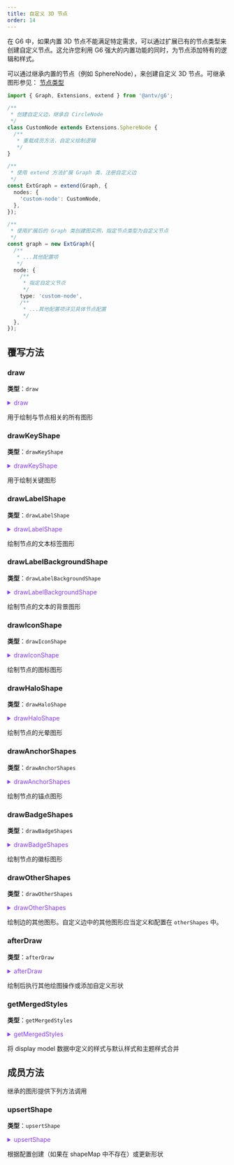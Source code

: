 ```yaml
---
title: 自定义 3D 节点
order: 14
---
```


在 G6 中，如果内置 3D 节点不能满足特定需求，可以通过扩展已有的节点类型来创建自定义节点。这允许您利用 G6 强大的内置功能的同时，为节点添加特有的逻辑和样式。

可以通过继承内置的节点（例如 SphereNode），来创建自定义 3D 节点。可继承图形参见： [节点类型](/manual/customize/extension-cats#1-%E8%8A%82%E7%82%B9%E7%B1%BB%E5%9E%8Bnodes)

```typescript
import { Graph, Extensions, extend } from '@antv/g6';

/**
 * 创建自定义边，继承自 CircleNode
 */
class CustomNode extends Extensions.SphereNode {
  /**
   * 重载成员方法，自定义绘制逻辑
   */
}

/**
 * 使用 extend 方法扩展 Graph 类，注册自定义边
 */
const ExtGraph = extend(Graph, {
  nodes: {
    'custom-node': CustomNode,
  },
});

/**
 * 使用扩展后的 Graph 类创建图实例，指定节点类型为自定义节点
 */
const graph = new ExtGraph({
  /**
   * ...其他配置项
   */
  node: {
    /**
     * 指定自定义节点
     */
    type: 'custom-node',
    /**
     * ...其他配置项详见具体节点配置
     */
  },
});
```

## 覆写方法

### draw

**类型**：`draw`

<details>

<summary style="color: #873bf4; cursor: pointer">draw</summary>

```typescript
type draw = (
  model: NodeDisplayModel | ComboDisplayModel,
  shapeMap: { [shapeId: string]: DisplayObject },
) => {
  keyShape: DisplayObject;
  labelShape?: DisplayObject;
  iconShape?: DisplayObject;
  [otherShapeId: string]: DisplayObject;
};
```

</details>

用于绘制与节点相关的所有图形

### drawKeyShape

**类型**：`drawKeyShape`

<details>

<summary style="color: #873bf4; cursor: pointer">drawKeyShape</summary>

```typescript
type drawKeyShape = (model: NodeDisplayModel, shapeMap: NodeShapeMap) => DisplayObject;
```

</details>

用于绘制关键图形

### drawLabelShape

**类型**：`drawLabelShape`

<details>

<summary style="color: #873bf4; cursor: pointer">drawLabelShape</summary>

```typescript
type drawLabelShape = (
  model: NodeDisplayModel | ComboDisplayModel,
  shapeMap: NodeShapeMap | ComboShapeMap,
) => DisplayObject;
```

</details>

绘制节点的文本标签图形

### drawLabelBackgroundShape

**类型**：`drawLabelBackgroundShape`

<details>

<summary style="color: #873bf4; cursor: pointer">drawLabelBackgroundShape</summary>

```typescript
type drawLabelBackgroundShape = (
  model: NodeDisplayModel | ComboDisplayModel,
  shapeMap: NodeShapeMap | ComboShapeMap,
) => DisplayObject;
```

</details>

绘制节点的文本的背景图形

### drawIconShape

**类型**：`drawIconShape`

<details>

<summary style="color: #873bf4; cursor: pointer">drawIconShape</summary>

```typescript
type drawIconShape = (
  model: NodeDisplayModel | ComboDisplayModel,
  shapeMap: NodeShapeMap | ComboShapeMap,
) => DisplayObject;
```

</details>

绘制节点的图标图形

### drawHaloShape

**类型**：`drawHaloShape`

<details>

<summary style="color: #873bf4; cursor: pointer">drawHaloShape</summary>

```typescript
type drawHaloShape = (
  model: NodeDisplayModel | ComboDisplayModel,
  shapeMap: NodeShapeMap | ComboShapeMap,
) => DisplayObject;
```

</details>

绘制节点的光晕图形

### drawAnchorShapes

**类型**：`drawAnchorShapes`

<details>

<summary style="color: #873bf4; cursor: pointer">drawAnchorShapes</summary>

```typescript
type drawAnchorShapes = (
  model: NodeDisplayModel | ComboDisplayModel,
  shapeMap: NodeShapeMap | ComboShapeMap,
) => {
  [shapeId: string]: DisplayObject;
};
```

</details>

绘制节点的锚点图形

### drawBadgeShapes

**类型**：`drawBadgeShapes`

<details>

<summary style="color: #873bf4; cursor: pointer">drawBadgeShapes</summary>

```typescript
type drawBadgeShapes = (
  model: NodeDisplayModel | ComboDisplayModel,
  shapeMap: NodeShapeMap | ComboShapeMap,
) => {
  [shapeId: string]: DisplayObject;
};
```

</details>

绘制节点的徽标图形

### drawOtherShapes

**类型**：`drawOtherShapes`

<details>

<summary style="color: #873bf4; cursor: pointer">drawOtherShapes</summary>

```typescript
type drawOtherShapes = (
  model: NodeDisplayModel | ComboDisplayModel,
  shapeMap: NodeShapeMap | ComboShapeMap,
) => { [id: string]: DisplayObject };
```

</details>

绘制边的其他图形。自定义边中的其他图形应当定义和配置在 `otherShapes` 中。

### afterDraw

**类型**：`afterDraw`

<details>

<summary style="color: #873bf4; cursor: pointer">afterDraw</summary>

```typescript
type afterDraw = (
  model: EdgeDisplayModel,
  shapeMap: { [shapeId: string]: DisplayObject },
  shapesChanged?: string[],
) => { [otherShapeId: string]: DisplayObject };
```

</details>

绘制后执行其他绘图操作或添加自定义形状

### getMergedStyles

**类型**：`getMergedStyles`

<details>

<summary style="color: #873bf4; cursor: pointer">getMergedStyles</summary>

```typescript
type getMergedStyles = (model: EdgeDisplayModel) => EdgeDisplayModel;
```

</details>

将 display model 数据中定义的样式与默认样式和主题样式合并

## 成员方法

继承的图形提供下列方法调用

### upsertShape

**类型**：`upsertShape`

<details>

<summary style="color: #873bf4; cursor: pointer">upsertShape</summary>

```typescript
type upsertShape = (
  type: SHAPE_TYPE | SHAPE_TYPE_3D,
  id: string,
  style: ShapeStyle,
  shapeMap: NodeShapeMap | ComboShapeMap,
  model: NodeDisplayModel | ComboDisplayModel,
) => DisplayObject;
```

</details>

根据配置创建（如果在 shapeMap 中不存在）或更新形状
